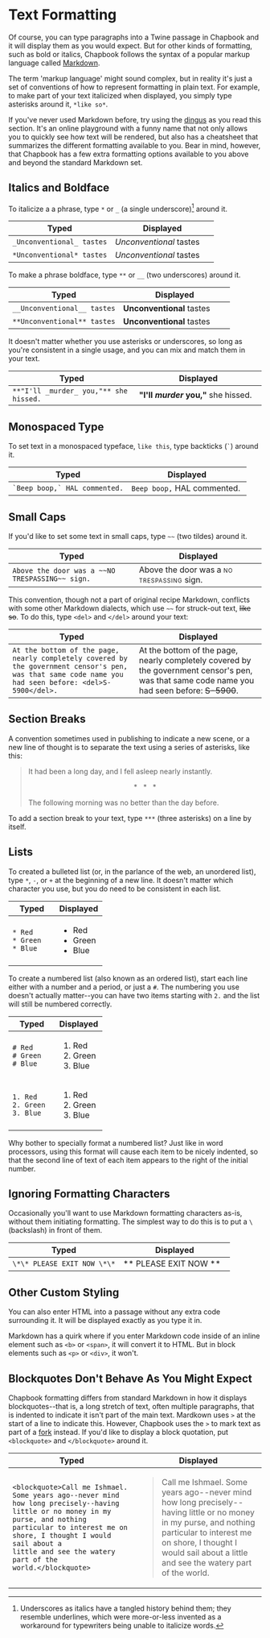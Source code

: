 # Text Formatting

Of course, you can type paragraphs into a Twine passage in Chapbook and it will display them as you would expect. But for other kinds of formatting, such as bold or italics, Chapbook follows the syntax of a popular markup language called [Markdown][markdown].

The term 'markup language' might sound complex, but in reality it's just a set of conventions of how to represent formatting in plain text. For example, to make part of your text italicized when displayed, you simply type asterisks around it, `*like so*`.

If you've never used Markdown before, try using the [dingus][dingus] as you read this section. It's an online playground with a funny name that not only allows you to quickly see how text will be rendered, but also has a cheatsheet that summarizes the different formatting available to you. Bear in mind, however, that Chapbook has a few extra formatting options available to you above and beyond the standard Markdown set.

## Italics and Boldface

To italicize a a phrase, type `*` or `_` (a single underscore)[^1] around it.

| Typed                     | Displayed               |
| ------------------------- | ----------------------- |
| `_Unconventional_ tastes` | _Unconventional_ tastes |
| `*Unconventional* tastes` | _Unconventional_ tastes |

To make a phrase boldface, type `**` or `__` (two underscores) around it.

| Typed                       | Displayed                 |
| --------------------------- | ------------------------- |
| `__Unconventional__ tastes` | **Unconventional** tastes |
| `**Unconventional** tastes` | **Unconventional** tastes |

It doesn't matter whether you use asterisks or underscores, so long as you're consistent in a single usage, and you can mix and match them in your text.

| Typed                                  | Displayed                            |
| -------------------------------------- | ------------------------------------ |
| `**"I'll _murder_ you,"** she hissed.` | **"I'll _murder_ you,"** she hissed. |

## Monospaced Type

To set text in a monospaced typeface, `like this`, type backticks (<code>`</code>) around it.

| Typed                                    | Displayed                   |
| ---------------------------------------- | --------------------------- |
| <code>\`Beep boop,\` HAL commented.</code> | `Beep boop,` HAL commented. |

## Small Caps

If you'd like to set some text in small caps, type `~~` (two tildes) around it.

| Typed                                           | Displayed                                                                                                                        |
| ----------------------------------------------- | -------------------------------------------------------------------------------------------------------------------------------- |
| `Above the door was a ~~NO TRESPASSING~~ sign.` | Above the door was a <span style="font-size: 70%; text-transform: uppercase; letter-spacing: 0.08em">NO TRESPASSING</span> sign. |

This convention, though not a part of original recipe Markdown, conflicts with some other Markdown dialects, which use `~~` for struck-out text, ~~like so~~. To do this, type `<del>` and `</del>` around your text:

| Typed                                                                                                                                                  | Displayed                                                                                                                                            |
| ------------------------------------------------------------------------------------------------------------------------------------------------------ | ---------------------------------------------------------------------------------------------------------------------------------------------------- |
| `At the bottom of the page, nearly completely covered by the government censor's pen, was that same code name you had seen before: <del>S-5900</del>.` | At the bottom of the page, nearly completely covered by the government censor's pen, was that same code name you had seen before: <del>S-5900</del>. |

## Section Breaks

A convention sometimes used in publishing to indicate a new scene, or a new line of thought is to separate the text using a series of asterisks, like this:

> It had been a long day, and I fell asleep nearly instantly.
>
> <p style="text-align: center">* &nbsp; * &nbsp; *</p>
> The following morning was no better than the day before.

To add a section break to your text, type `***` (three asterisks) on a line by itself.

## Lists

To created a bulleted list (or, in the parlance of the web, an unordered list), type `*`, `-`, or `+` at the beginning of a new line. It doesn't matter which character you use, but you do need to be consistent in each list.

<table>
	<thead><tr><th>Typed</th><th>Displayed</th></tr></thead>
	<tbody>
	<tr><td><code>* Red</code><br><code>* Green</code><br><code>* Blue</code></td><td><ul><li>Red</li><li>Green</li><li>Blue</li></ul></td></tr>
	</tbody>
</table>

To create a numbered list (also known as an ordered list), start each line either with a number and a period, or just a `#`. The numbering you use doesn't actually matter--you can have two items starting with `2.` and the list will still be numbered correctly.

<table>
	<thead><tr><th>Typed</th><th>Displayed</th></tr></thead>
	<tbody>
	<tr><td><code># Red</code><br><code># Green</code><br><code># Blue</code></td><td><ol><li>Red</li><li>Green</li><li>Blue</li></ol></td></tr>
	<tr><td><code>1. Red</code><br><code>2. Green</code><br><code>3. Blue</code></td><td><ol><li>Red</li><li>Green</li><li>Blue</li></ol></td></tr>
	</tbody>
</table>

Why bother to specially format a numbered list? Just like in word processors, using this format will cause each item to be nicely indented, so that the second line of text of each item appears to the right of the initial number.

## Ignoring Formatting Characters

Occasionally you'll want to use Markdown formatting characters as-is, without them initiating formatting. The simplest way to do this is to put a `\` (backslash) in front of them.

| Typed                       | Displayed                 |
| --------------------------- | ------------------------- |
| `\*\* PLEASE EXIT NOW \*\*` | \*\* PLEASE EXIT NOW \*\* |

## Other Custom Styling

You can also enter HTML into a passage without any extra code surrounding it. It will be displayed exactly as you type it in.

Markdown has a quirk where if you enter Markdown code inside of an inline element such as `<b>` or `<span>`, it will convert it to HTML. But in block elements such as `<p>` or `<div>`, it won't.

## Blockquotes Don't Behave As You Might Expect

Chapbook formatting differs from standard Markdown in how it displays blockquotes--that is, a long stretch of text, often multiple paragraphs, that is indented to indicate it isn't part of the main text. Mardkown uses `>` at the start of a line to indicate this. However, Chapbook uses the `>` to mark text as part of a [fork][forks] instead. If you'd like to display a block quotation, put `<blockquote>` and `</blockquote>` around it.

| Typed                                                                                                                                                                                                                                                | Displayed                                                                                                                                                                                                                                                   |
| ---------------------------------------------------------------------------------------------------------------------------------------------------------------------------------------------------------------------------------------------------- | ----------------------------------------------------------------------------------------------------------------------------------------------------------------------------------------------------------------------------------------------------------- |
| <code>&lt;blockquote&gt;Call me Ishmael. Some years ago--never mind how long precisely--having little or no money in my purse, and nothing particular to interest me on shore, I thought I would sail about a little and see the watery part of the world.&lt;/blockquote&gt;</code> | <blockquote>Call me Ishmael. Some years ago--never mind how long precisely--having little or no money in my purse, and nothing particular to interest me on shore, I thought I would sail about a little and see the watery part of the world.</blockquote> |

[^1]: Underscores as italics have a tangled history behind them; they resemble underlines, which were more-or-less invented as a workaround for typewriters being unable to italicize words.

[markdown]: https://daringfireball.net/markdown
[dingus]: https://daringfireball.net/projects/markdown/dingus
[smallcaps]: https://practicaltypography.com/small-caps.html
[forks]: forks.md
[js-in-passages]: ../advanced/using-javascript-in-passages.md

<style>
tr, td {
	width: 50%;
}
</style>
